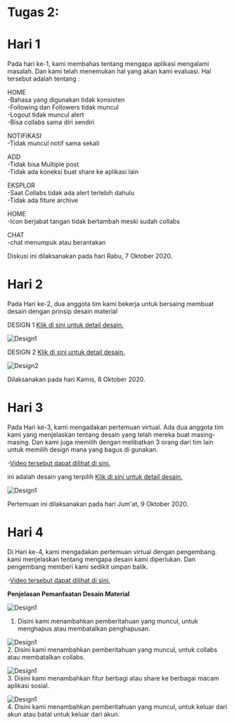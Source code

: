 # Tugas 2:

# Hari 1
Pada hari ke-1, kami membahas tentang mengapa aplikasi mengalami masalah. Dan kami telah menemukan hal yang akan kami evaluasi. Hal tersebut adalah tentang :

HOME <br>
-Bahasa yang digunakan tidak konsisten <br>
-Following dan Followers tidak muncul <br>
-Logout tidak muncul alert <br>
-Bisa collabs sama diri sendiri <br>

NOTIFIKASI <br>
-Tidak muncul notif sama sekali <br>

ADD <br>
-Tidak bisa Multiple post <br>
-Tidak ada koneksi buat share ke aplikasi lain <br>

EKSPLOR <br>
-Saat Collabs tidak ada alert terlebih dahulu <br>
-Tidak ada fiture archive <br>

HOME <br>
-Icon berjabat tangan tidak bertambah meski sudah collabs <br>

CHAT <br>
-chat menumpuk atau berantakan <br>

Diskusi ini dilaksanakan pada hari Rabu, 7 Oktober 2020.


# Hari 2
Pada Hari ke-2, dua anggota tim kami bekerja untuk bersaing membuat desain dengan prinsip desain material <br>

DESIGN 1 <a href="https://xd.adobe.com/view/9ce883b9-6d9b-4605-a7aa-2f0c0b5f3c82-c9bb/">Klik di sini untuk detail desain.</a> <br>

![Design1](loginn.jpeg) <br>


DESIGN 2 <a href="https://www.figma.com/file/L1BS9z2kmrjPWxWAnHITs8/tugas-hci?node-id=15%3A27">Klik di sini untuk detail desain.</a> <br>

![Design2](login2.jpeg) <br>

 Dilaksanakan pada hari Kamis, 8 Oktober 2020.
 
 
 # Hari 3
Pada Hari ke-3, kami mengadakan pertemuan virtual. Ada dua anggota tim kami yang menjelaskan tentang desain yang telah mereka buat masing-masing. Dan kami juga memilih dengan melibatkan 3 orang dari tim lain untuk memilih design mana yang bagus di gunakan. <br>

-<a href="https://youtu.be/o0sdShefGB8">Video tersebut dapat dilihat di sini.</a> <br>
 
 ini adalah desain yang terpilih <a href="https://xd.adobe.com/view/9ce883b9-6d9b-4605-a7aa-2f0c0b5f3c82-c9bb/">Klik di sini untuk detail desain.</a> <br>
 
 ![Design1](designterpilih.jpeg) <br>
 
Pertemuan ini dilaksanakan pada hari Jum'at, 9 Oktober 2020.


# Hari 4
Di Hari ke-4, kami mengadakan pertemuan virtual dengan pengembang. kami menjelaskan tentang mengapa desain kami diperlukan. Dan pengembang memberi kami sedikit umpan balik.

-<a href="https://youtu.be/cHwkThgny-E">Video tersebut dapat dilihat di sini.</a> <br>

**Penjelasan Pemanfaatan Desain Material**

![Design1](popup.jpeg) <br>
1. Disini kami menambahkan pemberitahuan yang muncul, untuk menghapus atau membatalkan penghapusan. <br>


![Design1](popcollabs.jpeg) <br>
2. Disini kami menambahkan pemberitahuan yang muncul, untuk collabs atau membatalkan collabs. <br>


![Design1](share.jpeg) <br>
3. Disini kami menambahkan fitur berbagi atau share ke berbagai macam aplikasi sosial.


![Design1](poplogout.jpeg) <br>
4. Disini kami menambahkan pemberitahuan yang muncul, untuk keluar dari akun atau batal untuk keluar dari akun.




 
 


